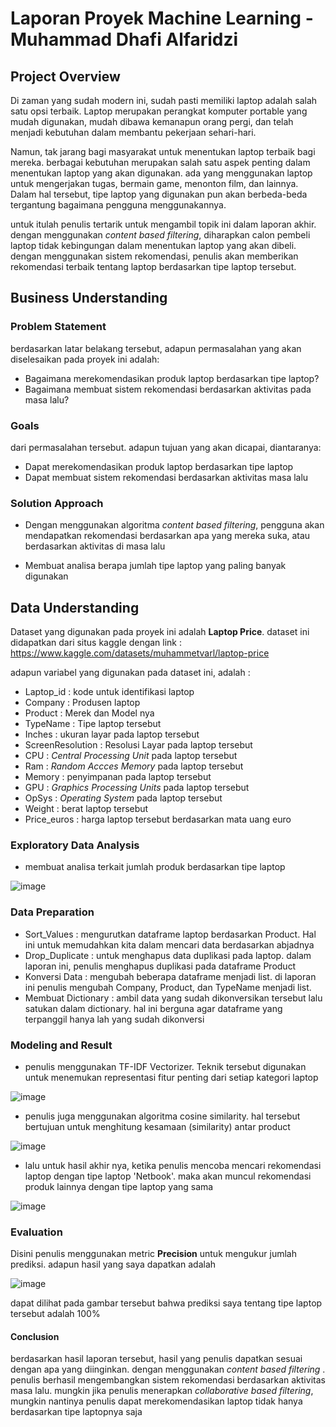 # Laporan Proyek Machine Learning - Muhammad Dhafi Alfaridzi

## Project Overview

Di zaman yang sudah modern ini, sudah pasti memiliki laptop adalah salah satu opsi terbaik. Laptop merupakan perangkat komputer portable yang mudah digunakan, mudah dibawa kemanapun orang pergi, dan telah menjadi kebutuhan dalam membantu pekerjaan sehari-hari.

Namun, tak jarang bagi masyarakat untuk menentukan laptop terbaik bagi mereka. berbagai kebutuhan merupakan salah satu aspek penting dalam menentukan laptop yang akan digunakan. ada yang menggunakan laptop untuk mengerjakan tugas, bermain game, menonton film, dan lainnya. Dalam hal tersebut, tipe laptop yang digunakan pun akan berbeda-beda tergantung bagaimana pengguna menggunakannya.

untuk itulah penulis tertarik untuk mengambil topik ini dalam laporan akhir. dengan menggunakan _content based filtering_, diharapkan calon pembeli laptop tidak kebingungan dalam menentukan laptop yang akan dibeli. dengan menggunakan sistem rekomendasi, penulis akan memberikan rekomendasi terbaik tentang laptop berdasarkan tipe laptop tersebut.

## Business Understanding

### Problem Statement

berdasarkan latar belakang tersebut, adapun permasalahan yang akan diselesaikan pada proyek ini adalah:

* Bagaimana merekomendasikan produk laptop berdasarkan tipe laptop?
* Bagaimana membuat sistem rekomendasi berdasarkan aktivitas pada masa lalu?

### Goals 

dari permasalahan tersebut. adapun tujuan yang akan dicapai, diantaranya:

* Dapat merekomendasikan produk laptop berdasarkan tipe laptop
* Dapat membuat sistem rekomendasi berdasarkan aktivitas masa lalu

### Solution Approach

* Dengan menggunakan algoritma _content based filtering_, pengguna akan mendapatkan rekomendasi berdasarkan apa yang mereka suka, atau berdasarkan aktivitas di masa lalu

* Membuat analisa berapa jumlah tipe laptop yang paling banyak digunakan

## Data Understanding

Dataset yang digunakan pada proyek ini adalah **Laptop Price**. dataset ini didapatkan dari situs kaggle dengan link : https://www.kaggle.com/datasets/muhammetvarl/laptop-price

adapun variabel yang digunakan pada dataset ini, adalah : 

* Laptop_id : kode untuk identifikasi laptop
* Company : Produsen laptop
* Product : Merek dan Model nya
* TypeName : Tipe laptop tersebut 
* Inches : ukuran layar pada laptop tersebut
* ScreenResolution : Resolusi Layar pada laptop tersebut
* CPU : _Central Processing Unit_ pada laptop tersebut
* Ram : _Random Accces Memory_ pada laptop tersebut
* Memory : penyimpanan pada laptop tersebut
* GPU : _Graphics Processing Units_ pada laptop tersebut
* OpSys : _Operating System_ pada laptop tersebut
* Weight : berat laptop tersebut
* Price_euros : harga laptop tersebut berdasarkan mata uang euro

### Exploratory Data Analysis

* membuat analisa terkait jumlah produk berdasarkan tipe laptop

![image](https://user-images.githubusercontent.com/93527916/191031043-ce96abf6-6b24-4fb6-8fea-dee8c0561294.png)

### Data Preparation

* Sort_Values : mengurutkan dataframe laptop berdasarkan Product. Hal ini untuk memudahkan kita dalam mencari data berdasarkan abjadnya
* Drop_Duplicate : untuk menghapus data duplikasi pada laptop. dalam laporan ini, penulis menghapus duplikasi pada dataframe Product
* Konversi Data : mengubah beberapa dataframe menjadi list. di laporan ini penulis mengubah Company, Product, dan TypeName menjadi list. 
* Membuat Dictionary : ambil data yang sudah dikonversikan tersebut lalu satukan dalam dictionary. hal ini berguna agar dataframe yang terpanggil hanya lah yang sudah dikonversi

### Modeling and Result

* penulis menggunakan TF-IDF Vectorizer. Teknik tersebut digunakan untuk menemukan representasi fitur penting dari setiap kategori laptop

![image](https://user-images.githubusercontent.com/93527916/191034856-a1426d43-10d4-45c1-9341-422f657bc8c8.png)

* penulis juga menggunakan algoritma cosine similarity. hal tersebut bertujuan untuk menghitung kesamaan (similarity) antar product

![image](https://user-images.githubusercontent.com/93527916/191035314-eb116a6c-38e7-4ca8-a785-6969580c533b.png)

* lalu untuk hasil akhir nya, ketika penulis mencoba mencari rekomendasi laptop dengan tipe laptop 'Netbook'. maka akan muncul rekomendasi produk lainnya dengan tipe laptop yang sama

![image](https://user-images.githubusercontent.com/93527916/191035702-79e90fc7-0ce0-490f-a39b-b783659fa2e4.png)

### Evaluation

Disini penulis menggunakan metric **Precision** untuk mengukur jumlah prediksi. adapun hasil yang saya dapatkan adalah 

![image](https://user-images.githubusercontent.com/93527916/191041571-6f2c556c-5e7f-41c8-a9ae-1bd4297a2eae.png)

dapat dilihat pada gambar tersebut bahwa prediksi saya tentang tipe laptop tersebut adalah 100%

#### Conclusion 

berdasarkan hasil laporan tersebut, hasil yang penulis dapatkan sesuai dengan apa yang diinginkan. dengan menggunakan _content based filtering_ . penulis berhasil mengembangkan sistem rekomendasi berdasarkan aktivitas masa lalu. mungkin jika penulis menerapkan _collaborative based filtering_, mungkin nantinya penulis dapat merekomendasikan laptop tidak hanya berdasarkan tipe laptopnya saja
